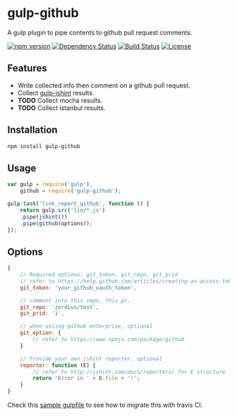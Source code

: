 gulp-github
===========

A gulp plugin to pipe contents to github pull request comments.

[![npm version](https://img.shields.io/npm/v/gulp-github.svg)](https://www.npmjs.org/package/gulp-github) [![Dependency Status](https://david-dm.org/zordius/gulp-github.svg)](https://david-dm.org/zordius/gulp-github) [![Build Status](https://travis-ci.org/zordius/gulp-github.svg?branch=master)](https://travis-ci.org/zordius/gulp-github) [![License](https://img.shields.io/badge/license-MIT-green.svg)](LICENSE.txt)

Features
--------

* Write collected info then comment on a github pull request.
* Collect <a href="https://github.com/spenceralger/gulp-jshint">gulp-jshint</a> results.
* **TODO** Collect mocha results.
* **TODO** Collect istanbul results.

Installation
------------

```sh
npm install gulp-github
```

Usage
-----

```javascript
var gulp = require('gulp'),
    github = require('gulp-github');

gulp.task('link_report_github', function () {
    return gulp.src('lin/*.js')
    .pipe(jshint())
    .pipe(github(options));
});
```

Options
-------

```javascript
{
    // Required options: git_token, git_repo, git_prid
    // refer to https://help.github.com/articles/creating-an-access-token-for-command-line-use/
    git_token: 'your_github_oauth_token',

    // comment into this repo, this pr.
    git_repo: 'zordius/test',
    git_prid: '1',

    // when ussing github enterprise, optional
    git_option: {
        // refer to https://www.npmjs.com/package/github
    }

    // Provide your own jshint reporter, optional
    reporter: function (E) {
        // refer to http://jshint.com/docs/reporters/ for E structure.
        return 'Error in ' + E.file + '!';
    }
}
```

Check this <a href="gulpfile.js">sample gulpfile</a> to see how to migrate this with travis CI.
